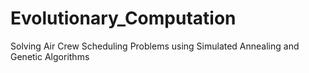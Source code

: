 # Evolutionary_Computation
Solving Air Crew Scheduling Problems using Simulated Annealing and Genetic Algorithms
